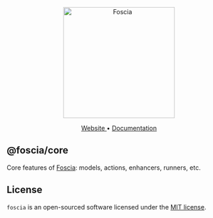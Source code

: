 <p align="center">
  <a href="https://foscia.dev">
    <img width="250" src="https://foscia.dev/img/logo.svg" alt="Foscia">
  </a>
</p>

<p align="center">
<a href="https://foscia.dev">
  Website
</a>
•
<a href="https://foscia.dev/docs/getting-started">
  Documentation
</a>
</p>

## @foscia/core

Core features of [Foscia](https://foscia.dev): models, actions, enhancers, runners, etc.

## License

`foscia` is an open-sourced software licensed under the
[MIT license](LICENSE).
